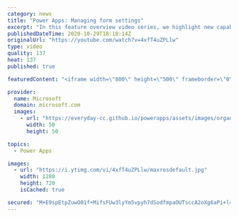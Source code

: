 ```yaml
---
category: news
title: "Power Apps: Managing form settings"
excerpt: "In this feature overview video series, we highlight new capabilities included in the latest update to Microsoft Power Apps.  Improvements to Microsoft Power Apps for managing form settings and events allow users to set various features on a form in the new modern designer.   Get the most out of Power"
publishedDateTime: 2020-10-29T18:18:14Z
originalUrl: "https://youtube.com/watch?v=4xfT4uZPLlw"
type: video
quality: 137
heat: 137
published: true

featuredContent: "<iframe width=\"800\" height=\"500\" frameborder=\"0\" src=\"https://www.youtube.com/embed/4xfT4uZPLlw\" allow=\"accelerometer; autoplay; encrypted-media; gyroscope; picture-in-picture\" allowfullscreen></iframe>"

provider:
  name: Microsoft
  domain: microsoft.com
  images:
    - url: "https://everyday-cc.github.io/powerapps/assets/images/organizations/microsoft.com-50x50.jpg"
      width: 50
      height: 50

topics:
  - Power Apps

images:
  - url: "https://i.ytimg.com/vi/4xfT4uZPLlw/maxresdefault.jpg"
    width: 1280
    height: 720
    isCached: true

secured: "M+E9spEtpZuwO01f+MifsFUw3lyYm5vpyh7dSodfmpaOUTsccA2oXg6aPi+l4unWTRhActzLB5OBvBs2OnLKMhsLZQL8axli4PiUgwVi8sjw5i2oQ6mKiAiz1cgl3pT1Ot8xf2xEATBkQnBpkW0HO0do9yb3JHj3Uyl2oVAZxmr7PHXgBjHm6bKKB6sKbbyhe93gHoQblQJBTI0xQAURsHWKgBqzshoxhyOOwfBwrAdRuel+cvsaagotFCngCZxTHzF6nEuq9gnXcu8xArNnZg1xhGWmFgkYZx4lCQZK4sy73uIygr9Lbb+Fkvq5R5/7RUqOtTwSfui6YK1ueGs7dieR3EEWx9I7W62uYrM/+bmJbMoHod0drk5eTQEkFDXb8m+XMLCfvyi+KkLUGU7mw2TW3AB/vmoVIt8SJCAFMt5wHPgI6BkuZLtkDhVx7BI+;Q4UNfjj1zS86TDiR7L32nQ=="
---
```



